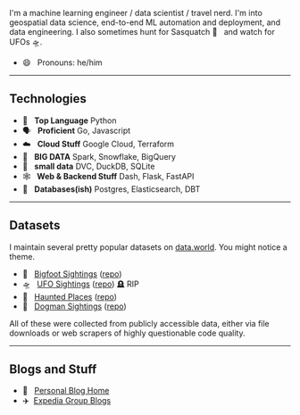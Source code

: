 I'm a machine learning engineer / data scientist / travel nerd.
I'm into geospatial data science, end-to-end ML automation and deployment, and data engineering.
I also sometimes hunt for Sasquatch 👣 &nbsp; and watch for UFOs 🛸.

- 😄 &nbsp; Pronouns: he/him
---
## Technologies

- 🐍 &nbsp; **Top Language** Python
- 🗣️ &nbsp; **Proficient** Go, Javascript
- ☁️ &nbsp; **Cloud Stuff** Google Cloud, Terraform
- 🌟 &nbsp; **BIG DATA** Spark, Snowflake, BigQuery
- 🔻 &nbsp; **small data** DVC, DuckDB, SQLite
- 🕸️ &nbsp; **Web & Backend Stuff** Dash, Flask, FastAPI
- 💾 &nbsp; **Databases(ish)**  Postgres, Elasticsearch, DBT

---
## Datasets
I maintain several pretty popular datasets on [data.world](https://data.world/timothyrenner).
You might notice a theme.


* 👣 &nbsp; [Bigfoot Sightings](https://data.world/timothyrenner/bfro-sightings-data) ([repo](https://github.com/timothyrenner/bfro_sightings_data))
* 🛸 &nbsp; [UFO Sightings](https://data.world/timothyrenner/ufo-sightings) ([repo](https://github.com/timothyrenner/nuforc_sightings_data)) 🪦 RIP
* 👻 &nbsp; [Haunted Places](https://data.world/timothyrenner/haunted-places) ([repo](https://github.com/timothyrenner/shadowlands-haunted-places))
* 🐺 &nbsp; [Dogman Sightings](https://data.world/timothyrenner/dogman-sightings) ([repo](https://github.com/timothyrenner/nadp-sightings-data))

All of these were collected from publicly accessible data, either via file downloads or web scrapers of highly questionable code quality.

---
## Blogs and Stuff

* 📔 &nbsp; [Personal Blog Home](https://timothyrenner.github.io/)
* ✈️ &nbsp;[Expedia Group Blogs](https://medium.com/@trenner)
<!--
**timothyrenner/timothyrenner** is a ✨ _special_ ✨ repository because its `README.md` (this file) appears on your GitHub profile.

Here are some ideas to get you started:

- 🔭 I’m currently working on ...
- 🌱 I’m currently learning ...
- 👯 I’m looking to collaborate on ...
- 🤔 I’m looking for help with ...
- 💬 Ask me about ...
- 📫 How to reach me: ...
- ⚡ Fun fact: ...
-->
